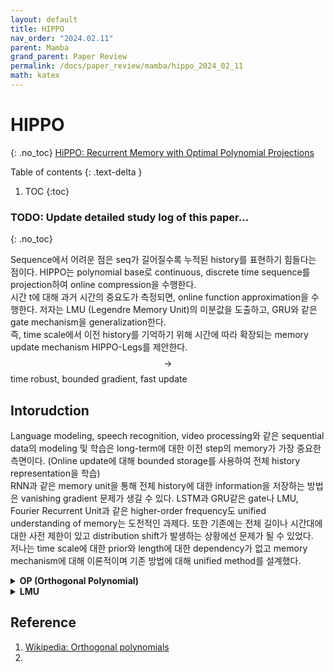 ```yaml
---
layout: default
title: HIPPO
nav_order: "2024.02.11"
parent: Mamba
grand_parent: Paper Review
permalink: /docs/paper_review/mamba/hippo_2024_02_11
math: katex
---
```


# **HIPPO**
{: .no_toc}
[HiPPO: Recurrent Memory with Optimal Polynomial Projections](https://proceedings.neurips.cc/paper_files/paper/2020/file/102f0bb6efb3a6128a3c750dd16729be-Paper.pdf)

Table of contents
{: .text-delta }
1. TOC
{:toc}


### **TODO**: Update detailed study log of this paper...
{: .no_toc}


Sequence에서 어려운 점은 seq가 길어질수록 누적된 history를 표현하기 힘들다는 점이다. HIPPO는 polynomial base로 continuous, discrete time sequence를 projection하여 online compression을 수행한다. <br>
시간 t에 대해 과거 시간의 중요도가 측정되면, online function approximation을 수행한다. 저자는 LMU (Legendre Memory Unit)의 미분값을 도출하고, GRU와 같은 gate mechanism을 generalization한다. <br>
즉, time scale에서 이전 history를 기억하기 위해 시간에 따라 확장되는 memory update mechanism HIPPO-Legs를 제안한다. <br>
$$\rightarrow$$ time robust, bounded gradient, fast update <br>

## **Intorudction**
Language modeling, speech recognition, video processing와 같은 sequential data의 modeling 및 학습은 long-term에 대한 이전 step의 memory가 가장 중요한 측면이다. (Online update에 대해 bounded storage를 사용하여 전체 history representation을 학습) <br>
RNN과 같은 memory unit을 통해 전체 history에 대한 information을 저장하는 방법은 vanishing gradient 문제가 생길 수 있다. LSTM과 GRU같은 gate나 LMU, Fourier Recurrent Unit과 같은 higher-order frequency도 unified understanding of memory는 도전적인 과제다.
또한 기존에는 전체 길이나 시간대에 대한 사전 제한이 있고 distribution shift가 발생하는 상황에선 문제가 될 수 있었다. <br>
저나는 time scale에 대한 prior와 length에 대한 dependency가 없고 memory mechanism에 대해 이론적이며 기존 방법에 대해 unified method를 설계했다. 



<details markdown="block">
<summary><b>OP (Orthogonal Polynomial)</b></summary>
orthogonal polynomial sequence는 sequence내의 두 polynomial이 inner product 내에서 서로 orthogonal한 것을 의미한다. 많이 사용되는 orthogonal polynomial로는 **Hermite, Laguerre, Jacobi, Gegenbauer, Chebyshev, Legendre polynomial** 등이 있다.  <br>
OP는 특정 measure (weight) $$\mu_t$$에 대해 두 polynomial $$P_m, P_n$$의 적분이 다음과 같은 관계일 때 성립한다. <br>

$$
\begin{align}
\mathrm{If} \; \deg P_n = n, \left\langle P_m, P_n \right\rangle _{\mu(x)} &= \int P_m(x)P_n(x)d\mu(x), \\
\left\langle P_m, P_n \right\rangle _{\mu(x)} &= 0 \;\mathrm{for}\; m \neq n    
\end{align} 
$$

각 basis $$P_n (n=0, 1, 2, \cdots)$$은 Gram-Schmidt로 구할 수 있다.

**Recurrence relation**
polynomials $$P_n$$은 $$A_n$$이 0이 아닐 때, 다음과 같은 recurrence relation을 만족한다. <br>

$$
\begin{align}
P_n(x)=(A_nx+B_n)P_{n-1}(x)+C_nP_{n-2}(x)
\end{align} 
$$

**Reconstruction**

$$
\begin{align}
\sum^{N-1}_{i=0} c_iP_i(x) / \lVert P_i \rVert^2_\mu, \quad \mathrm{where} \; c_i = \left\langle f, P_i \right\rangle _\mu = \int f(x)P_i(x)d\mu(x)
\end{align} 
$$


{: .note-title}
> Legendre Polynomial
>  
> 

</details>

<details markdown="block">
<summary><b>LMU</b></summary>

</details>


## **Reference**
1. [Wikipedia: Orthogonal polynomials](https://en.wikipedia.org/wiki/Orthogonal_polynomials)
2. 